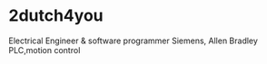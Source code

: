 # 2dutch4you
Electrical Engineer &amp; software programmer Siemens, Allen Bradley PLC,motion control
